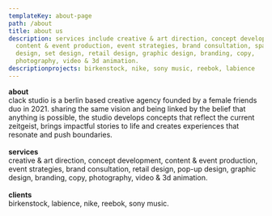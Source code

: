 ```yaml
---
templateKey: about-page
path: /about
title: about us
description: services include creative & art direction, concept development,
  content & event production, event strategies, brand consultation, spatial
  design, set design, retail design, graphic design, branding, copy,
  photography, video & 3d animation.
descriptionprojects: birkenstock, nike, sony music, reebok, labience
---
```

**about**\
clack <crossed> studio </crossed> is a berlin based creative agency founded by a female friends duo in 2021. sharing the same vision and being linked by the belief that anything is possible, the studio develops concepts that reflect the current zeitgeist, brings impactful stories to life and creates experiences that resonate and push boundaries.\
\
**services**\
creative & art direction, concept development, content & event production, event strategies, brand consultation, retail design, pop-up design, graphic design, branding, copy, photography, video & 3d animation.\
\
**clients**\
birkenstock, labience, nike, reebok, sony music.